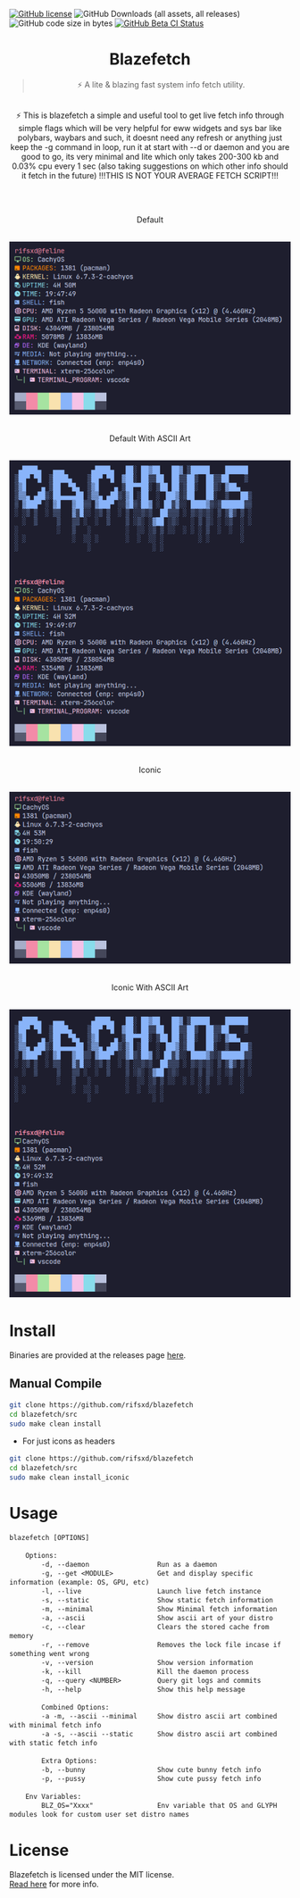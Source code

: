 [![GitHub license](https://img.shields.io/github/license/rifsxd/blazefetch?logo=apache&label=License&style=flat)](https://github.com/rifsxd/blazefetch/blob/master/LICENSE)
![GitHub Downloads (all assets, all releases)](https://img.shields.io/github/downloads/rifsxd/blazefetch/total?logo=github&label=Downloads&style=flat)
![GitHub code size in bytes](https://img.shields.io/github/languages/code-size/rifsxd/blazefetch?style=flat&label=Code%20Size)
[![GitHub Beta CI Status](https://img.shields.io/github/actions/workflow/status/rifsxd/blazefetch/build.yml?logo=github&label=Beta%20CI&style=flat)](https://github.com/rifsxd/blazefetch/actions/workflows/build.yml)

<div align="center">
	<h1>Blazefetch</h1>
	<blockquote align="center">⚡ A lite & blazing fast system info fetch utility.</blockquote>
	<p><br>
		⚡ This is blazefetch a simple and useful tool to get live fetch info through simple flags which will be very helpful for eww widgets and sys bar like polybars, waybars and such, it doesnt need any refresh or anything just keep the -g command in loop, run it at start with --d or daemon and you are good to go, its very minimal and lite which only takes 200-300 kb and 0.03% cpu every 1 sec (also taking suggestions on which other info should it fetch in the future) !!!THIS IS NOT YOUR AVERAGE FETCH SCRIPT!!!
	</p><br>
	<p><br> Default</p><br>
	<img src="/assets/preview_default.png">
	<p><br> Default With ASCII Art</p><br>
	<img src="/assets/preview_default_ascii.png">
	<p><br> Iconic</p><br>
	<img src="/assets/preview_iconic.png">
	<p><br> Iconic With ASCII Art</p><br>
	<img src="/assets/preview_iconic_ascii.png">
</div>

# Install
Binaries are provided at the releases page [here](https://github.com/rifsxd/blazefetch/releases).

## Manual Compile
```sh
git clone https://github.com/rifsxd/blazefetch
cd blazefetch/src
sudo make clean install
```
 - For just icons as headers
```sh
git clone https://github.com/rifsxd/blazefetch
cd blazefetch/src
sudo make clean install_iconic
```  

# Usage
	blazefetch [OPTIONS]

		Options:
			-d, --daemon                 Run as a daemon
			-g, --get <MODULE>           Get and display specific information (example: OS, GPU, etc)
			-l, --live                   Launch live fetch instance
			-s, --static                 Show static fetch information
			-m, --minimal                Show Minimal fetch information
			-a, --ascii                  Show ascii art of your distro
			-c, --clear                  Clears the stored cache from memory
			-r, --remove                 Removes the lock file incase if something went wrong
			-v, --version                Show version information
			-k, --kill                   Kill the daemon process
			-q, --query <NUMBER>         Query git logs and commits
			-h, --help                   Show this help message

			Combined Options:
			-a -m, --ascii --minimal     Show distro ascii art combined with minimal fetch info
			-a -s, --ascii --static      Show distro ascii art combined with static fetch info

			Extra Options:
			-b, --bunny                  Show cute bunny fetch info
			-p, --pussy                  Show cute pussy fetch info
		
		Env Variables:
			BLZ_OS="Xxxx"                Env variable that OS and GLYPH modules look for custom user set distro names

# License
Blazefetch is licensed under the MIT license.  
[Read here](LICENSE) for more info.
